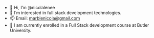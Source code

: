 - 👋 Hi, I’m @nicolalenee
- 👀 I’m interested in full stack development technologies.
- 📫 Email: marblenicola@gmail.com
- 📝 I am currently enrolled in a Full Stack development course at Butler University.

<!---
nicolalenee/nicolalenee is a ✨ special ✨ repository because its `README.md` (this file) appears on your GitHub profile.
You can click the Preview link to take a look at your changes.
--->
